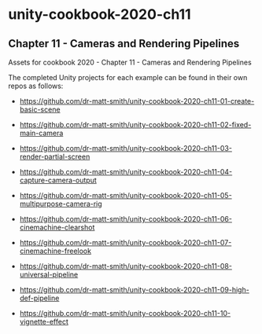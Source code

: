 # unity-cookbook-2020-ch11

## Chapter 11 - Cameras and Rendering Pipelines

Assets for cookbook 2020 - Chapter 11 - Cameras and Rendering Pipelines

The completed Unity projects for each example can be found in their own repos as follows:

- https://github.com/dr-matt-smith/unity-cookbook-2020-ch11-01-create-basic-scene

- https://github.com/dr-matt-smith/unity-cookbook-2020-ch11-02-fixed-main-camera

- https://github.com/dr-matt-smith/unity-cookbook-2020-ch11-03-render-partial-screen

- https://github.com/dr-matt-smith/unity-cookbook-2020-ch11-04-capture-camera-output

- https://github.com/dr-matt-smith/unity-cookbook-2020-ch11-05-multipurpose-camera-rig

- https://github.com/dr-matt-smith/unity-cookbook-2020-ch11-06-cinemachine-clearshot

- https://github.com/dr-matt-smith/unity-cookbook-2020-ch11-07-cinemachine-freelook

- https://github.com/dr-matt-smith/unity-cookbook-2020-ch11-08-universal-pipeline

- https://github.com/dr-matt-smith/unity-cookbook-2020-ch11-09-high-def-pipeline

- https://github.com/dr-matt-smith/unity-cookbook-2020-ch11-10-vignette-effect